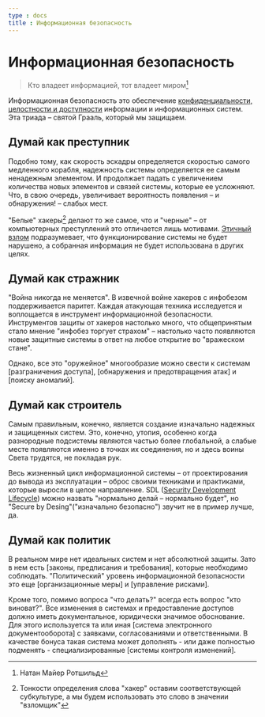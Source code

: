 ```yaml
---
type : docs
title : Информационная безопасность
---
```

# Информационная безопасность

> Кто владеет информацией, тот владеет миром[^1] 

Информационная безопасность это обеспечение [конфиденциальности, целостности и доступности](introduction) информации и информационных систем. Эта триада – святой Грааль, который мы защищаем.

## Думай как преступник

Подобно тому, как скорость эскадры определяется скоростью самого медленного корабля, надежность системы определяется ее самым ненадежным элементом. И продолжает падать с увеличением количества новых элементов и связей системы, которые ее усложняют. Что, в свою очередь, увеличивает вероятность появления – и обнаружения! – слабых мест.

"Белые" хакеры[^2] делают то же самое, что и "черные" – от компьютерных преступлений это отличается лишь мотивами. [Этичный взлом](pentest) подразумевает, что функционирование системы не будет нарушено, а собранная информация не будет использована в других целях.

## Думай как стражник

"Война никогда не меняется". В извечной войне хакеров с инфобезом поддерживается паритет. Каждая атакующая техника исследуется и воплощается в инструмент информационной безопасности. Инструментов защиты от хакеров настолько много, что общепринятым стало мнение "инфобез торгует страхом" – настолько часто появляются новые защитные системы в ответ на любое открытие во "вражеском стане".

Однако, все это "оружейное" многообразие можно свести к системам [разграничения доступа], [обнаружения и предотвращения атак] и [поиску аномалий].

## Думай как строитель

Самым правильным, конечно, является создание изначально надежных и защищенных систем. Это, конечно, утопия, особенно когда разнородные подсистемы являются частью более глобальной, а слабые месте появляются именно в точках их соединения, но и здесь воины Света трудятся, не покладая рук.

Весь жизненный цикл информационной системы – от проектирования до вывода из эксплуатации – оброс своими техниками и практиками, которые выросли в целое направление. SDL ([Security Development Lifecycle](SDL)) можно назвать "нормально делай – нормально будет", но "Secure by Desing"("изначально безопасно") звучит не в пример лучше, да.

## Думай как политик

В реальном мире нет идеальных систем и нет абсолютной защиты. Зато в нем есть [законы, предписания и требования], которые необходимо соблюдать. "Политический" уровень информационной безопасности это еще [организационные меры] и [управление рисками]. 

Кроме того, помимо вопроса "что делать?" всегда есть вопрос "кто виноват?". Все изменения в системах и предоставление доступов должно иметь документальное, юридически значимое обоснование. Для этого используется та или иная [система электронного документооборота] с заявками, согласованиями и ответственными. В качестве бонуса такая система может дополнять - или даже полностью подменять - специализированные [системы контроля изменений].

[^1]: Натан Майер Ротшильд

[^2]: Тонкости определения слова "хакер" оставим соответствующей субкультуре, а мы будем использовать это слово в значении "взломщик"
